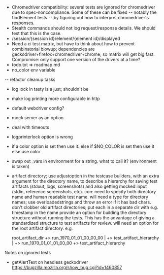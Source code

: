 * Chromedriver compatibility: several tests are ignored for chromedriver due to spec-noncompliance. Some of these can be fixed -- notably the findElement tests -- by figuring out how to interpret chromedriver's responses.
* Stealth commands should not log request/response details. We should test that this is the case.
* /session/{session id}/element/{element id}/displayed
* Need a ci test matrix, but have to think about how to prevent combinatorial blowup; dependencies are geckodriver+firefox+chromedriver+chrome, so matrix will get big fast. Compromise: only support one version of the drivers at a time?
* todo.txt => roadmap.md
* no_color env variable

-- refactor cleanup tasks
* log lock in tasty is a just; shouldn't be
* make log printing more configurable in http
* default webdriver config?
* mock server as an option
* deal with timeouts
* logprinterlock option is wrong
* if a color option is set
    then use it.
    else if $NO_COLOR is set
      then use it
      else use color
* swap out _vars in environment for a string. what to call it? (environment is taken)
* artifact directory; use adjustoption in the testcase builders, with an extra argument
  for the directory name, to describe a hierarchy for saving test artifacts (stdout, logs,
  screenshots) and also getting mocked input (stdin, reference screenshots, etc).
  con: need to specify both
  directory name and human readable test name. will need a type for directory names;
  use overloadedstrings and throw an error if it has bad chars. don't clobber old 
  artifact directories; put each in a separate dir with e.g. timestamp in the name
  provide an option for building the directory structure without running the tests.
  This has the advantage of giving a standardized structure to test artifacts for review.
  will need an option for the root artifact directory. e.g.

    root_artifact_dir
    +> run_1970_01_01_00_00_00
    |  +> test_artifact_hierarchy
    |
    +> run_1970_01_01_01_00_00
       +> test_artifact_hierarchy

Notes on ignored tests
- getAlertText on headless geckodriver
  https://bugzilla.mozilla.org/show_bug.cgi?id=1460857

